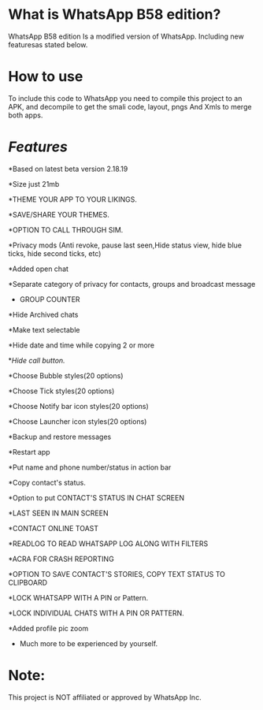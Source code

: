 # What is WhatsApp B58 edition?
WhatsApp B58 edition Is a modified version of WhatsApp. Including new featuresas stated below.

# How to use
To include this code to WhatsApp you need to compile this project to an APK, and decompile to get the smali code, layout, pngs And Xmls to merge both apps.

# **_Features_**
*Based on latest beta version 2.18.19

*Size just 21mb 

*THEME YOUR APP TO YOUR LIKINGS.

*SAVE/SHARE YOUR THEMES. 

*OPTION TO CALL THROUGH SIM.

*Privacy mods (Anti revoke, pause last seen,Hide status view, hide blue ticks, hide second ticks, etc)

*Added open chat

*Separate category of privacy for contacts, groups and broadcast message

* GROUP COUNTER

*Hide Archived chats

*Make text selectable

*Hide date and time while copying 2 or more

**Hide call button.*

*Choose Bubble styles(20 options)

*Choose Tick styles(20 options)

*Choose Notify bar icon styles(20 options)

*Choose Launcher icon styles(20 options)

*Backup and restore messages

*Restart app

*Put name and phone number/status in action bar

*Copy contact's status.

*Option to put CONTACT'S STATUS IN CHAT SCREEN 

*LAST SEEN IN MAIN SCREEN

*CONTACT ONLINE TOAST

*READLOG TO READ WHATSAPP LOG ALONG WITH FILTERS

*ACRA FOR CRASH REPORTING

*OPTION TO SAVE CONTACT'S STORIES, COPY TEXT STATUS TO CLIPBOARD

*LOCK WHATSAPP WITH A PIN or Pattern.

*LOCK INDIVIDUAL CHATS WITH A PIN OR PATTERN.

*Added profile pic zoom

* Much more to be experienced by yourself.

# **Note**:
This project is NOT affiliated or approved by WhatsApp Inc.